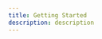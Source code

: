 ```yaml
---
title: Getting Started
description: description
---
```


<inline-fragment platform="ios" src="~/lib/graphqlapi/fragments/ios/getting-started.md"></inline-fragment>
<inline-fragment platform="android" src="~/lib/graphqlapi/fragments/android/getting-started.md"></inline-fragment>
<inline-fragment platform="js" src="~/lib/graphqlapi/fragments/js/getting-started.md"></inline-fragment>